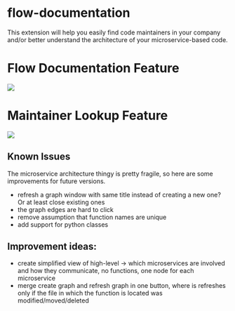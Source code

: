 # flow-documentation

This extension will help you easily find code maintainers in your company and/or better understand the architecture of your microservice-based code.

# Flow Documentation Feature

<img src="vid/flow_documentation_demo.gif" />

# Maintainer Lookup Feature

<img src="vid/maintainer_lookup_demo.gif" />

## Known Issues

The microservice architecture thingy is pretty fragile, so here are some improvements for future versions.

- refresh a graph window with same title instead of creating a new one? Or at least close existing ones
- the graph edges are hard to click
- remove assumption that function names are unique
- add support for python classes

## Improvement ideas:

- create simplified view of high-level -> which microservices are involved and how they communicate, no functions, one node for each microservice
- merge create graph and refresh graph in one button, where is refreshes only if the file in which the function is located was modified/moved/deleted